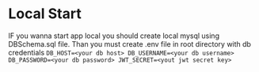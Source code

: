 # Local Start

IF you wanna start app local you should create local mysql using DBSchema.sql file.
Than you must create .env file in root directory with db credentials
`
DB_HOST=<your db host>
DB_USERNAME=<your db username>
DB_PASSWORD=<your db password>
JWT_SECRET=<yout jwt secret key>
`
